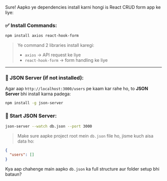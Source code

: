 Sure! Aapko ye dependencies install karni hongi is React CRUD form app ke liye:

### ✅ **Install Commands:**

```bash
npm install axios react-hook-form
```

> Ye command 2 libraries install karegi:
> - `axios` → API request ke liye
> - `react-hook-form` → form handling ke liye

---

### 🔧 JSON Server (if not installed):
Agar aap `http://localhost:3000/users` pe kaam kar rahe ho, to **JSON Server** bhi install karna padega:

```bash
npm install -g json-server
```

### 🚀 Start JSON Server:
```bash
json-server --watch db.json --port 3000
```

> Make sure aapke project root mein `db.json` file ho, jisme kuch aisa data ho:

```json
{
  "users": []
}
```

Kya aap chahenge main aapko `db.json` ka full structure aur folder setup bhi bataun?